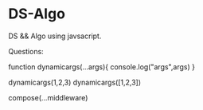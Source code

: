 # DS-Algo

DS && Algo using javsacript.


Questions: 

function dynamicargs(...args){
 console.log("args",args)
}

dynamicargs(1,2,3) 
dynamicargs([1,2,3])

compose(...middleware)
